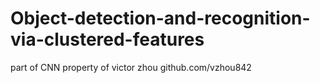 # Object-detection-and-recognition-via-clustered-features
part of CNN property of victor zhou github.com/vzhou842
